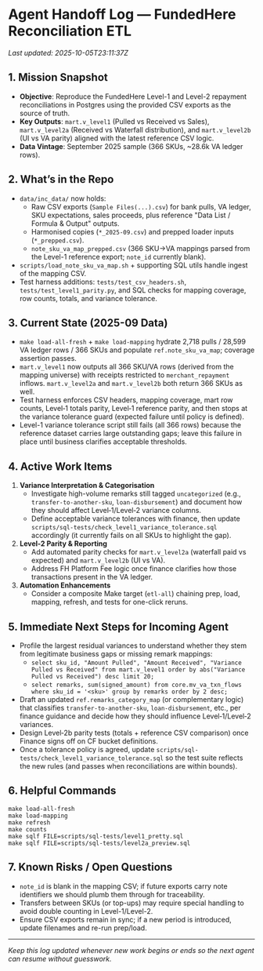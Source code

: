 # Agent Handoff Log — FundedHere Reconciliation ETL

_Last updated: 2025-10-05T23:11:37Z_

## 1. Mission Snapshot
- **Objective**: Reproduce the FundedHere Level-1 and Level-2 repayment reconciliations in Postgres using the provided CSV exports as the source of truth.
- **Key Outputs**: `mart.v_level1` (Pulled vs Received vs Sales), `mart.v_level2a` (Received vs Waterfall distribution), and `mart.v_level2b` (UI vs VA parity) aligned with the latest reference CSV logic.
- **Data Vintage**: September 2025 sample (366 SKUs, ~28.6k VA ledger rows).

## 2. What’s in the Repo
- `data/inc_data/` now holds:
  - Raw CSV exports (`Sample Files(...).csv`) for bank pulls, VA ledger, SKU expectations, sales proceeds, plus reference "Data List / Formula & Output" outputs.
  - Harmonised copies (`*_2025-09.csv`) and prepped loader inputs (`*_prepped.csv`).
  - `note_sku_va_map_prepped.csv` (366 SKU→VA mappings parsed from the Level-1 reference export; `note_id` currently blank).
- `scripts/load_note_sku_va_map.sh` + supporting SQL utils handle ingest of the mapping CSV.
- Test harness additions: `tests/test_csv_headers.sh`, `tests/test_level1_parity.py`, and SQL checks for mapping coverage, row counts, totals, and variance tolerance.

## 3. Current State (2025-09 Data)
- `make load-all-fresh` + `make load-mapping` hydrate 2,718 pulls / 28,599 VA ledger rows / 366 SKUs and populate `ref.note_sku_va_map`; coverage assertion passes.
- `mart.v_level1` now outputs all 366 SKU/VA rows (derived from the mapping universe) with receipts restricted to `merchant_repayment` inflows. `mart.v_level2a` and `mart.v_level2b` both return 366 SKUs as well.
- Test harness enforces CSV headers, mapping coverage, mart row counts, Level‑1 totals parity, Level‑1 reference parity, and then stops at the variance tolerance guard (expected failure until policy is defined).
- Level-1 variance tolerance script still fails (all 366 rows) because the reference dataset carries large outstanding gaps; leave this failure in place until business clarifies acceptable thresholds.

## 4. Active Work Items
1. **Variance Interpretation & Categorisation**
   - Investigate high-volume remarks still tagged `uncategorized` (e.g., `transfer-to-another-sku`, `loan-disbursement`) and document how they should affect Level‑1/Level‑2 variance columns.
   - Define acceptable variance tolerances with finance, then update `scripts/sql-tests/check_level1_variance_tolerance.sql` accordingly (it currently fails on all SKUs to highlight the gap).
2. **Level-2 Parity & Reporting**
   - Add automated parity checks for `mart.v_level2a` (waterfall paid vs expected) and `mart.v_level2b` (UI vs VA).
   - Address FH Platform Fee logic once finance clarifies how those transactions present in the VA ledger.
3. **Automation Enhancements**
   - Consider a composite Make target (`etl-all`) chaining prep, load, mapping, refresh, and tests for one-click reruns.

## 5. Immediate Next Steps for Incoming Agent
- Profile the largest residual variances to understand whether they stem from legitimate business gaps or missing remark mappings:
  - `select sku_id, "Amount Pulled", "Amount Received", "Variance Pulled vs Received" from mart.v_level1 order by abs("Variance Pulled vs Received") desc limit 20;`
  - `select remarks, sum(signed_amount) from core.mv_va_txn_flows where sku_id = '<sku>' group by remarks order by 2 desc;`
- Draft an updated `ref.remarks_category_map` (or complementary logic) that classifies `transfer-to-another-sku`, `loan-disbursement`, etc., per finance guidance and decide how they should influence Level‑1/Level‑2 variances.
- Design Level‑2b parity tests (totals + reference CSV comparison) once Finance signs off on CF bucket definitions.
- Once a tolerance policy is agreed, update `scripts/sql-tests/check_level1_variance_tolerance.sql` so the test suite reflects the new rules (and passes when reconciliations are within bounds).

## 6. Helpful Commands
```
make load-all-fresh
make load-mapping
make refresh
make counts
make sqlf FILE=scripts/sql-tests/level1_pretty.sql
make sqlf FILE=scripts/sql-tests/level2a_preview.sql
```

## 7. Known Risks / Open Questions
- `note_id` is blank in the mapping CSV; if future exports carry note identifiers we should plumb them through for traceability.
- Transfers between SKUs (or top-ups) may require special handling to avoid double counting in Level-1/Level-2.
- Ensure CSV exports remain in sync; if a new period is introduced, update filenames and re-run prep/load.

---
_Keep this log updated whenever new work begins or ends so the next agent can resume without guesswork._
